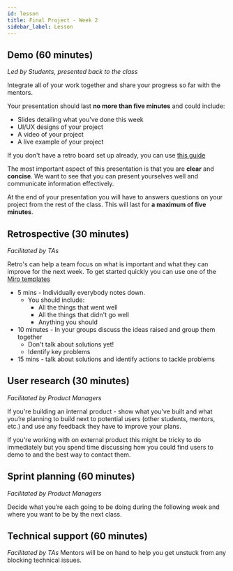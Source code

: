 ```yaml
---
id: lesson
title: Final Project - Week 2
sidebar_label: Lesson
---
```


## Demo (60 minutes)
*Led by Students, presented back to the class*


Integrate all of your work together and share your progress so far with the mentors.

Your presentation should last **no more than five minutes** and could include:

- Slides detailing what you've done this week
- UI/UX designs of your project
- A video of your project
- A live example of your project

If you don't have a retro board set up already, you can use [this guide](https://pivotal.github.io/postfacto/)

The most important aspect of this presentation is that you are **clear** and **concise**. We want to see that you can present yourselves well and communicate information effectively.

At the end of your presentation you will have to answers questions on your project from the rest of the class. This will last for **a maximum of five minutes**.

## Retrospective (30 minutes)
*Facilitated by TAs*

Retro's can help a team focus on what is important and what they can improve for the next week. To get started quickly you can use one of the [Miro templates](https://miro.com/templates/feedback/)

- 5 mins - Individually everybody notes down.
  - You should include:
    - All the things that went well
    - All the things that didn't go well
    - Anything you should
- 10 minutes - In your groups discuss the ideas raised and group them together
  - Don't talk about solutions yet!
  - Identify key problems
- 15 mins - talk about solutions and identify actions to tackle problems

## User research (30 minutes)
*Facilitated by Product Managers* 

If you're building an internal product - show what you’ve built and what you’re planning to build next to potential users (other students, mentors, etc.) and use any feedback they have to improve your plans.

If you're working with on external product this might be tricky to do immediately but you spend time discussing how you could find users to demo to and the best way to contact them.

## Sprint planning (60 minutes)
*Facilitated by Product Managers* 

Decide what you’re each going to be doing during the following week and where you want to be by the next class.

## Technical support (60 minutes)
*Facilitated by TAs* 
Mentors will be on hand to help you get unstuck from any blocking technical issues.
